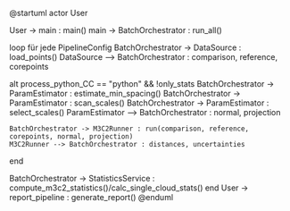 @startuml
actor User

User -> main : main()
main -> BatchOrchestrator : run_all()

loop für jede PipelineConfig
  BatchOrchestrator -> DataSource : load_points()
  DataSource --> BatchOrchestrator : comparison, reference, corepoints

  alt process_python_CC == "python" && !only_stats
    BatchOrchestrator -> ParamEstimator : estimate_min_spacing()
    BatchOrchestrator -> ParamEstimator : scan_scales()
    BatchOrchestrator -> ParamEstimator : select_scales()
    ParamEstimator --> BatchOrchestrator : normal, projection

    BatchOrchestrator -> M3C2Runner : run(comparison, reference, corepoints, normal, projection)
    M3C2Runner --> BatchOrchestrator : distances, uncertainties

  end

  BatchOrchestrator -> StatisticsService : compute_m3c2_statistics()/calc_single_cloud_stats()
end
User -> report_pipeline : generate_report()
@enduml
